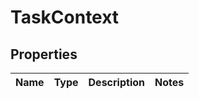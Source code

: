 

# TaskContext

## Properties

Name | Type | Description | Notes
------------ | ------------- | ------------- | -------------




